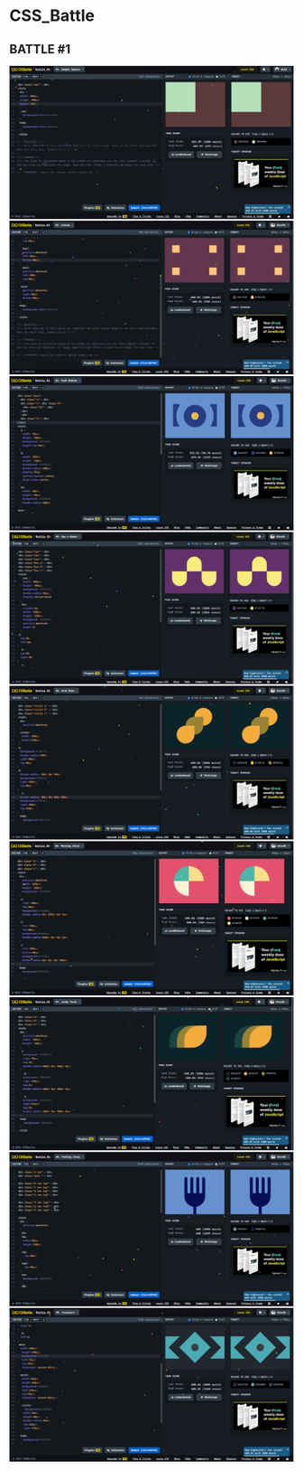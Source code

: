 # CSS_Battle
## BATTLE #1
![Alt text](Battle%201%20%20%20%5B1%5D%20Simple%20Square/images/Simple%20Square.PNG)![Alt text](Battle%201%20%20%20%5B2%5D%20Carrom/images/Carrom.PNG)![Alt text](Battle%201%20%20%20%5B3%5D%20Push%20button/images/Push%20Button.PNG)![Alt text](Battle%201%20%20%20%5B4%5D%20ups%20n%20downs/images/ups%20n%20downs.PNG)![Alt text](Battle%201%20%20%20%5B5%5D%20Acid%20Rain/Acid%20Rain.PNG)![Alt text](Battle%201%20%20%20%5B6%5D%20Missing%20Slice/images/Missing%20Slice.PNG)![Alt text](Battle%201%20%20%20%5B7%5D%20Leafy%20Trail/images/Leafy%20Trail.PNG)![Alt text](Battle%201%20%20%20%5B8%5D%20Forking%20Crazy/images/Forking%20Crazy.PNG)![Alt text](Battle%201%20%20%20%5B9%5D%20Tesseract/images/Tesseract.PNG)